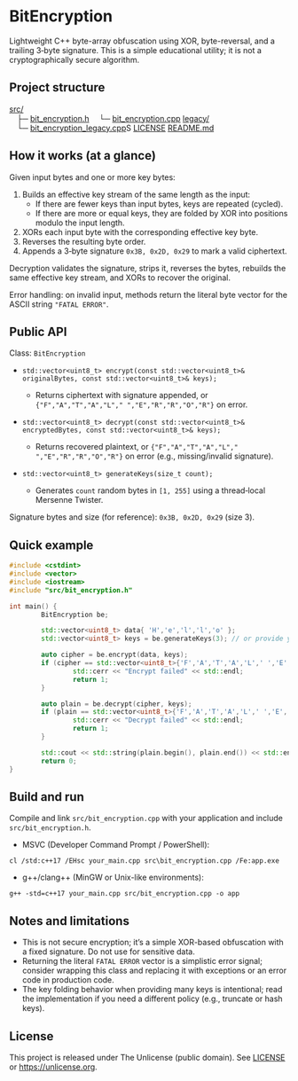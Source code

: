# BitEncryption

Lightweight C++ byte-array obfuscation using XOR, byte-reversal, and a trailing 3‑byte signature. This is a simple educational utility; it is not a cryptographically secure algorithm.

## Project structure

[src/](src/)<br>
&emsp;├─ [bit_encryption.h](src/bit_encryption.h)
&emsp;└─ [bit_encryption.cpp](src/bit_encryption.cpp)
[legacy/](legacy/)<br>
&emsp;└─ [bit_encryption_legacy.cpp](legacy/bit_encryption_legacy.cpp)S
[LICENSE](LICENSE)
[README.md](README.md)

## How it works (at a glance)

Given input bytes and one or more key bytes:

1. Builds an effective key stream of the same length as the input:
	 - If there are fewer keys than input bytes, keys are repeated (cycled).
	 - If there are more or equal keys, they are folded by XOR into positions modulo the input length.
2. XORs each input byte with the corresponding effective key byte.
3. Reverses the resulting byte order.
4. Appends a 3‑byte signature `0x3B, 0x2D, 0x29` to mark a valid ciphertext.

Decryption validates the signature, strips it, reverses the bytes, rebuilds the same effective key stream, and XORs to recover the original.

Error handling: on invalid input, methods return the literal byte vector for the ASCII string `"FATAL ERROR"`.

## Public API

Class: `BitEncryption`

- `std::vector<uint8_t> encrypt(const std::vector<uint8_t>& originalBytes, const std::vector<uint8_t>& keys);`
	- Returns ciphertext with signature appended, or `{"F","A","T","A","L"," ","E","R","R","O","R"}` on error.

- `std::vector<uint8_t> decrypt(const std::vector<uint8_t>& encryptedBytes, const std::vector<uint8_t>& keys);`
	- Returns recovered plaintext, or `{"F","A","T","A","L"," ","E","R","R","O","R"}` on error (e.g., missing/invalid signature).

- `std::vector<uint8_t> generateKeys(size_t count);`
	- Generates `count` random bytes in `[1, 255]` using a thread‑local Mersenne Twister.

Signature bytes and size (for reference): `0x3B, 0x2D, 0x29` (size 3).

## Quick example

```cpp
#include <cstdint>
#include <vector>
#include <iostream>
#include "src/bit_encryption.h"

int main() {
		BitEncryption be;

		std::vector<uint8_t> data{ 'H','e','l','l','o' };
		std::vector<uint8_t> keys = be.generateKeys(3); // or provide your own keys

		auto cipher = be.encrypt(data, keys);
		if (cipher == std::vector<uint8_t>{'F','A','T','A','L',' ','E','R','R','O','R'}) {
				std::cerr << "Encrypt failed" << std::endl;
				return 1;
		}

		auto plain = be.decrypt(cipher, keys);
		if (plain == std::vector<uint8_t>{'F','A','T','A','L',' ','E','R','R','O','R'}) {
				std::cerr << "Decrypt failed" << std::endl;
				return 1;
		}

		std::cout << std::string(plain.begin(), plain.end()) << std::endl; // Hello
		return 0;
}
```

## Build and run

Compile and link `src/bit_encryption.cpp` with your application and include `src/bit_encryption.h`.

- MSVC (Developer Command Prompt / PowerShell):

```
cl /std:c++17 /EHsc your_main.cpp src\bit_encryption.cpp /Fe:app.exe
```

- g++/clang++ (MinGW or Unix-like environments):

```
g++ -std=c++17 your_main.cpp src/bit_encryption.cpp -o app
```

## Notes and limitations

- This is not secure encryption; it’s a simple XOR-based obfuscation with a fixed signature. Do not use for sensitive data.
- Returning the literal `FATAL ERROR` vector is a simplistic error signal; consider wrapping this class and replacing it with exceptions or an error code in production code.
- The key folding behavior when providing many keys is intentional; read the implementation if you need a different policy (e.g., truncate or hash keys).

## License

This project is released under The Unlicense (public domain). See [LICENSE](LICENSE) or https://unlicense.org.